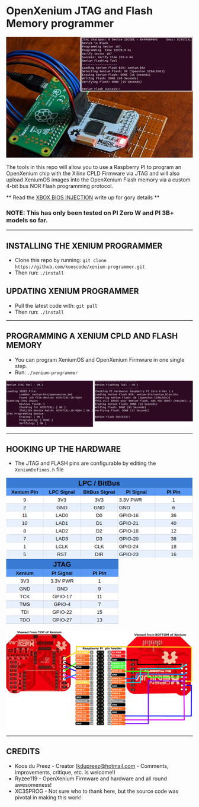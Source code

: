 # OpenXenium JTAG and Flash Memory programmer

![boot-partition](images/xenium-flash.jpg)

The tools in this repo will allow you to use a Raspberry PI to program an OpenXenium chip with the Xilinx CPLD Firmware via JTAG and will also upload XeniumOS images into the OpenXenium Flash memory via a custom 4-bit bus NOR Flash programming protocol. 

** Read the [XBOX BIOS INJECTION](XBOX.md) write up for gory details **

### NOTE: This has only been tested on PI Zero W and PI 3B+ models so far.

-------------
## INSTALLING THE XENIUM PROGRAMMER

- Clone this repo by running: `git clone https://github.com/kooscode/xenium-programmer.git`
- Then run: `./install`

## UPDATING XENIUM PROGRAMMER

- Pull the latest code with: `git pull`
- Then run: `./install` 

-------------
## PROGRAMMING A XENIUM CPLD AND FLASH MEMORY

- You can program XeniumOS and OpenXenium Firmware in one single step.
- Run: `./xenium-programmer`  

![jtag-pinout](images/sshot.png)

-------------
## HOOKING UP THE HARDWARE

- The JTAG and FLASH pins are configurable by editing the `XeniumDefines.h` file 

![bitbus-pinout](images/bitbus-pinout.png)  ![jtag-pinout](images/jtag-pinout.png)  

![jtag-pinout](images/connections.png)

-------------
## CREDITS

- Koos du Preez - Creator (kdupreez@hotmail.com - Comments, improvements, critique, etc. is welcome!)
- Ryzee119 -  OpenXenium Firmware and hardware and all round awesomeness!
- XC3SPROG - Not sure who to thank here, but the source code was pivotal in making this work!
